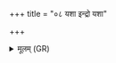 +++
title = "०८ यशा इन्द्रो यशा"

+++
<details><summary>मूलम् (GR)</summary>

यशा इन्द्रो यशा अग्निर्  
यशाः सोमो अजायत ।  
यशा विश्वस्य भूतस्य-  
-अहम् अस्मि यशस्तमः ॥
</details>